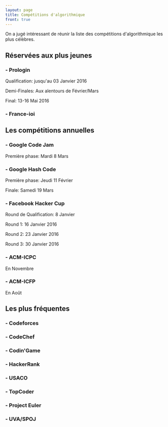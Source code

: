 ```yaml
---
layout: page
title: Compétitions d'algorithmique
front: true
---
```


On a jugé intéressant de réunir la liste des compétitions d'algorithmique les plus célèbres.

## Réservées aux plus jeunes

### - Prologin

Qualification: jusqu'au 03 Janvier 2016

Demi-Finales: Aux alentours de Février/Mars

Final: 13-16 Mai 2016

### - France-ioi

## Les compétitions annuelles

### - Google Code Jam

Première phase: Mardi 8 Mars

### - Google Hash Code

Première phase: Jeudi 11 Février

Finale: Samedi 19 Mars

### - Facebook Hacker Cup

Round de Qualification: 8 Janvier

Round 1: 16 Janvier 2016

Round 2: 23 Janvier 2016

Round 3: 30 Janvier 2016

### - ACM-ICPC

En Novembre

### - ACM-ICFP

En Août

## Les plus fréquentes

### - Codeforces

### - CodeChef

### - Codin'Game

### - HackerRank

### - USACO

### - TopCoder

### - Project Euler

### - UVA/SPOJ
